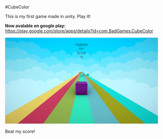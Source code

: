 #CubeColor

This is my first game made in unity. Play it!

**Now avalable on google play:**<br/>
https://play.google.com/store/apps/details?id=com.BadGames.CubeColor

<img src="./CubeColor_preview.jpg" width=600px></img>

Beat my score!
